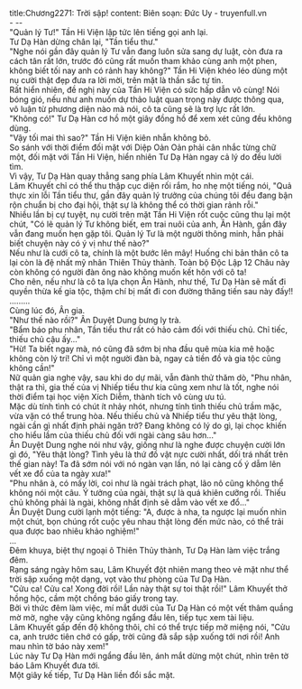 title:Chương2271: Trời sập!
content:
Biên soạn: Đức Uy - truyenfull.vn<br>- --<br>"Quản lý Tư!" Tần Hi Viện lập tức lên tiếng gọi anh lại.<br>Tư Dạ Hàn dừng chân lại, "Tần tiểu thư."<br>"Nghe nói gần đây quản lý Tư vẫn đang luôn sửa sang dự luật, còn đưa ra cách tân rất lớn, trước đó cũng rất muốn tham khảo cùng anh một phen, không biết tối nay anh có rảnh hay không?" Tần Hi Viện khéo léo dùng một nụ cười thật đẹp đưa ra lời mời, trên mặt là thần sắc tự tin.<br>Rất hiển nhiên, đề nghị này của Tần Hi Viện có sức hấp dẫn vô cùng! Nói bóng gió, nếu như anh muốn dự thảo luật quan trọng này được thông qua, vô luận từ phương diện nào mà nói, cô ta cũng sẽ là trợ lực rất lớn.<br>"Không có!" Tư Dạ Hàn cơ hồ một giây đồng hồ để xem xét cũng đều không dùng.<br>"Vậy tối mai thì sao?" Tần Hi Viện kiên nhẫn không bỏ.<br>So sánh với thời điểm đối mặt với Diệp Oản Oản phải cân nhắc từng chữ một, đối mặt với Tần Hi Viện, hiển nhiên Tư Dạ Hàn ngay cả lý do đều lười tìm.<br>Vì vậy, Tư Dạ Hàn quay thẳng sang phía Lâm Khuyết nhìn một cái.<br>Lâm Khuyết chỉ có thể thu thập cục diện rối rắm, ho nhẹ một tiếng nói, "Quả thực xin lỗi Tần tiểu thư, gần đây quản lý trưởng của chúng tôi đều đang bận rộn chuẩn bị cho đại hội, thật sự là không thể có thời gian rảnh rỗi."<br>Nhiều lần bị cự tuyệt, nụ cười trên mặt Tần Hi Viện rốt cuộc cũng thu lại một chút, "Có lẽ quản lý Tư không biết, em trai nuôi của anh, Ân Hành, gần đây vẫn đang muốn hẹn gặp tôi. Quản lý Tư là một người thông minh, hẳn phải biết chuyện này có ý vị như thế nào?"<br>Nếu như là cưới cô ta, chính là một bước lên mây! Huống chi bản thân cô ta lại còn là đệ nhất mỹ nhân Thiên Thủy thành. Toàn bộ Độc Lập 12 Châu này còn không có người đàn ông nào không muốn kết hôn với cô ta!<br>Cho nên, nếu như là cô ta lựa chọn Ân Hành, như thế, Tư Dạ Hàn sẽ mất đi quyền thừa kế gia tộc, thậm chí bị mất đi con đường thăng tiến sau này đấy!!<br>.........<br>Cùng lúc đó, Ân gia.<br>"Như thế nào rồi?" Ân Duyệt Dung bưng ly trà.<br>"Bẩm báo phu nhân, Tần tiểu thư rất có hảo cảm đối với thiếu chủ. Chỉ tiếc, thiếu chủ cậu ấy..."<br>"Hừ! Ta biết ngay mà, nó cũng đã sớm bị nha đầu quê mùa kia mê hoặc không còn lý trí! Chỉ vì một người đàn bà, ngay cả tiền đồ và gia tộc cũng không cần!"<br>Nữ quản gia nghe vậy, sau khi do dự mãi, vẫn đành thử thăm dò, "Phu nhân, thật ra thì, gia thế của vị Nhiếp tiểu thư kia cũng xem như là tốt, nghe nói thời điểm tại học viện Xích Diễm, thành tích vô cùng ưu tú.<br>Mặc dù tính tình có chút ít nhảy nhót, nhưng tính tình thiếu chủ trầm mặc, vừa vặn có thể trung hòa. Nếu thiếu chủ và Nhiếp tiểu thư yêu thật lòng, ngài cần gì nhất định phải ngăn trở? Đang không có lý do gì, lại chọc khiến cho hiểu lầm của thiếu chủ đối với ngài càng sâu hơn..."<br>Ân Duyệt Dung nghe nói như vậy, giống như là nghe được chuyện cười lớn gì đó, "Yêu thật lòng? Tình yêu là thứ đồ vật nực cười nhất, dối trá nhất trên thế gian này! Ta đã sớm nói với nó ngàn vạn lần, nó lại càng cố ý dẫm lên vết xe đổ của ta ngày xưa!"<br>"Phu nhân à, có mấy lời, coi như là ngài trách phạt, lão nô cũng không thể không nói một câu. Ý tưởng của ngài, thật sự là quá khiên cưỡng rồi. Thiếu chủ không phải là ngài, không nhất định sẽ dẫm vào vết xe đổ..."<br>Ân Duyệt Dung cười lạnh một tiếng: "A, được à nha, ta ngược lại muốn nhìn một chút, bọn chúng rốt cuộc yêu nhau thật lòng đến mức nào, có thể trải qua được bao nhiêu khảo nghiệm!"<br>...<br>Đêm khuya, biệt thự ngoại ô Thiên Thủy thành, Tư Dạ Hàn làm việc trắng đêm.<br>Rạng sáng ngày hôm sau, Lâm Khuyết đột nhiên mang theo vẻ mặt như thể trời sập xuống một dạng, vọt vào thư phòng của Tư Dạ Hàn.<br>"Cửu ca! Cửu ca! Xong đời rồi! Lần này thật sự toi thật rồi!" Lâm Khuyết thở hồng hộc, cầm một chồng báo giấy trong tay.<br>Bởi vì thức đêm làm việc, mí mắt dưới của Tư Dạ Hàn có một vết thâm quầng mờ mờ, nghe vậy cũng không ngẩng đầu lên, tiếp tục xem tài liệu.<br>Lâm Khuyết gấp đến độ không thôi, chỉ có thể trực tiếp mở miệng nói, "Cửu ca, anh trước tiên chớ có gấp, trời cũng đã sắp sập xuống tới nơi rồi! Anh mau nhìn tờ báo này xem!"<br>Lúc này Tư Dạ Hàn mới ngẩng đầu lên, ánh mắt dừng một chút, nhìn trên tờ báo Lâm Khuyết đưa tới.<br>Một giây kế tiếp, Tư Dạ Hàn liền đổi sắc mặt.